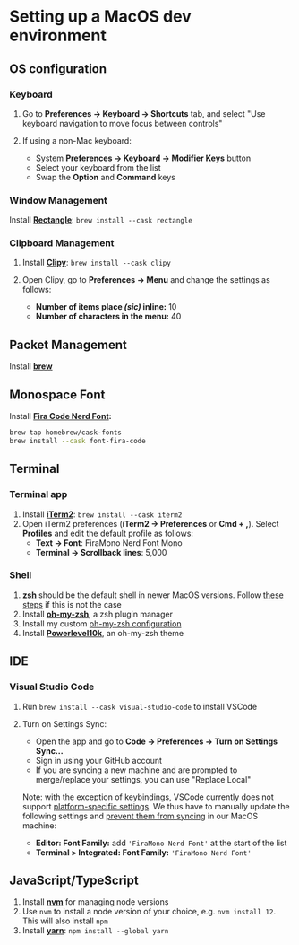 # Setting up a MacOS dev environment

## OS configuration

### Keyboard

1. Go to **Preferences -> Keyboard -> Shortcuts** tab, and select "Use keyboard navigation to move focus between controls"
2. If using a non-Mac keyboard:

   - System **Preferences -> Keyboard -> Modifier Keys** button
   - Select your keyboard from the list
   - Swap the **Option** and **Command** keys

### Window Management

Install **[Rectangle](https://rectangleapp.com/)**: `brew install --cask rectangle`

### Clipboard Management

1. Install **[Clipy](https://github.com/Clipy/Clipy)**: `brew install --cask clipy`
2. Open Clipy, go to **Preferences -> Menu** and change the settings as follows:

   - **Number of items place _(sic)_ inline:** 10
   - **Number of characters in the menu:** 40

## Packet Management

Install **[brew](https://brew.sh/)**

## Monospace Font

Install **[Fira Code Nerd Font](https://github.com/ryanoasis/nerd-fonts/tree/master/patched-fonts/FiraCode):**

```bash
brew tap homebrew/cask-fonts
brew install --cask font-fira-code
```

## Terminal

### Terminal app

1. Install **[iTerm2](https://iterm2.com/)**: `brew install --cask iterm2`
2. Open iTerm2 preferences (**iTerm2 → Preferences** or **Cmd + ,**). Select **Profiles** and edit the default profile as follows:
   - **Text → Font**: FiraMono Nerd Font Mono
   - **Terminal → Scrollback lines**: 5,000

### Shell

1. **[zsh](https://www.zsh.org/)** should be the default shell in newer MacOS versions. Follow [these steps]() if this is not the case
2. Install **[oh-my-zsh](https://github.com/ohmyzsh/ohmyzsh#basic-installation)**, a zsh plugin manager
3. Install my custom [oh-my-zsh configuration](https://github.com/kael89/ohmyzsh-config#setup)
4. Install **[Powerlevel10k](https://github.com/romkatv/powerlevel10k#oh-my-zsh)**, an oh-my-zsh theme

## IDE

### Visual Studio Code

1. Run `brew install --cask visual-studio-code` to install VSCode
2. Turn on Settings Sync:

   - Open the app and go to **Code -> Preferences -> Turn on Settings Sync...**
   - Sign in using your GitHub account
   - If you are syncing a new machine and are prompted to merge/replace your settings, you can use "Replace Local"

   Note: with the exception of keybindings, VSCode currently does not support [platform-specific settings](https://github.com/microsoft/vscode/issues/5595). We thus have to manually update the following settings and [prevent them from syncing](https://code.visualstudio.com/docs/editor/settings-sync#_configuring-synced-data) in our MacOS machine:

   - **Editor: Font Family:** add `'FiraMono Nerd Font'` at the start of the list
   - **Terminal > Integrated: Font Family:** `'FiraMono Nerd Font'`

## JavaScript/TypeScript

1. Install **[nvm](https://github.com/nvm-sh/nvm#installing-and-updating)** for managing node versions
2. Use `nvm` to install a node version of your choice, e.g. `nvm install 12`. This will also install `npm`
3. Install **[yarn](https://classic.yarnpkg.com/lang/en/docs/install/#mac-stable)**: `npm install --global yarn`
